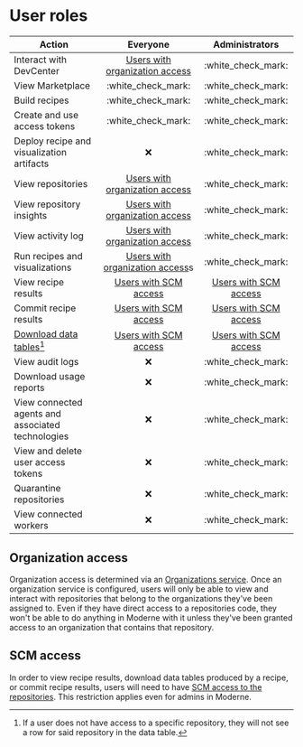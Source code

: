 # User roles

| Action                                            |       Everyone                    |    Administrators     |
| ------------------------------------------------- | :-------------------------------: | :-------------------: |
| Interact with DevCenter                           | [Users with organization access](#organization-access)    | :white\_check\_mark:  |
| View Marketplace                                  |       :white\_check\_mark:        | :white\_check\_mark:  |
| Build recipes                                     |       :white\_check\_mark:        | :white\_check\_mark:  |
| Create and use access tokens                      |       :white\_check\_mark:        | :white\_check\_mark:  |
| Deploy recipe and visualization artifacts         |              :x:                  | :white\_check\_mark:  |
| View repositories                                 | [Users with organization access](#organization-access)    | :white\_check\_mark:  |
| View repository insights                          | [Users with organization access](#organization-access)    | :white\_check\_mark:  |
| View activity log                                 | [Users with organization access](#organization-access)    | :white\_check\_mark:  |
| Run recipes and visualizations                    | [Users with organization access](#organization-access)s    | :white\_check\_mark:  |
| View recipe results                               | [Users with SCM access](#scm-access)             | [Users with SCM access](#scm-access)|
| Commit recipe results                             | [Users with SCM access](#scm-access)             | [Users with SCM access](#scm-access) | 
| [Download data tables](#user-content-fn-1)[^1]    | [Users with SCM access](#scm-access)             | [Users with SCM access](#scm-access) |
| View audit logs                                   |              :x:                  | :white\_check\_mark:  |
| Download usage reports                            |              :x:                  | :white\_check\_mark:  |
| View connected agents and associated technologies |              :x:                  | :white\_check\_mark:  |
| View and delete user access tokens                |              :x:                  | :white\_check\_mark:  |
| Quarantine repositories                           |              :x:                  | :white\_check\_mark:  |
| View connected workers                            |              :x:                  | :white\_check\_mark:  |

## Organization access

Organization access is determined via an [Organizations service](/administrator-documentation/moderne-platform/how-to-guides/organizations-service.md). Once an organization service is configured, users will only be able to view and interact with repositories that belong to the organizations they've been assigned to. Even if they have direct access to a repositories code, they won't be able to do anything in Moderne with it unless they've been granted access to an organization that contains that repository.

## SCM access

In order to view recipe results, download data tables produced by a recipe, or commit recipe results, users will need to have [SCM access to the repositories](/administrator-documentation/moderne-platform/references/flow.md#integrating-with-scms). This restriction applies even for admins in Moderne.

[^1]: If a user does not have access to a specific repository, they will not see a row for said repository in the data table.